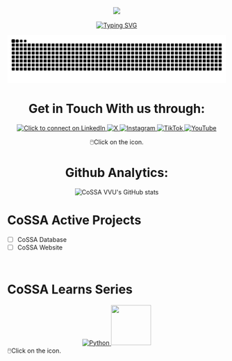 <div style="width: 100%;" align="center">

<a target="_blank" rel="noopener noreferrer" href="https://github.com/cossavvu?tab=followers">
        <img src="https://komarev.com/ghpvc/?username=cossavvu&label=Guests&color=0e75b6&style=for-the-badge" />
</a>

<p align="center">
  <a href="https://git.io/typing-svg">
    <img src="https://readme-typing-svg.herokuapp.com?font=Fira+Code&size=26&duration=3000&pause=700&color=abd202&center=true&vCenter=true&random=false&width=600&lines=Computer+Science;Information+Technology;Business+Information+Systems;Valley+View+University" alt="Typing SVG" />
  </a>
</p>

<img src="https://raw.githubusercontent.com/cossavvu/cossavvu/output/snake.svg" alt="Snake animation" />


# Get in Touch With us through:

<p aligned="center">
    <a href="https://www.linkedin.com/company/cossavvu/">
        <img src="https://cdn.jsdelivr.net/gh/devicons/devicon@latest/icons/linkedin/linkedin-original.svg" height="64" width="64" alt="Click to connect on LinkedIn"/>
    </a>
    <a href="https://x.com/cossavvu/">
        <img src="https://cdn.jsdelivr.net/gh/devicons/devicon@latest/icons/twitter/twitter-original.svg" height="64" width="64" alt="X"/>
    </a>
    <a href="https://www.instagram.com/cossavvu/">
        <img src='https://img.icons8.com/?size=100&id=32309&format=png&color=000000' height="64" width="64" alt="Instagram" />
    </a>
    <a href="https://www.tiktok.com/@cossavvu/">
        <img src='https://img.icons8.com/?size=100&id=118638&format=png&color=000000' height="64" width="64" alt="TikTok" />
    </a>
    <a href="https://www.youtube.com/@CoSSAVVU/">
        <img src='https://img.icons8.com/?size=100&id=19318&format=png&color=000000' height="64" width="64" alt="YouTube" />
    </a> 
</p>
🖱️Click on the icon.
        
# Github Analytics:
<p align="center">
    <img src="https://github-readme-stats.vercel.app/api?username=cossavvu&show_icons=true&theme=transparent" alt="CoSSA VVU's GitHub stats"/>
    </p>
</div>

        
# CoSSA Active Projects

        
- [ ] CoSSA Database
- [ ] CoSSA Website

<br>
        
# CoSSA Learns Series
<div align="center">

<a href="https://github.com/COSSAVVU/cossa_learns_python">
        <img src="https://cdn.jsdelivr.net/gh/devicons/devicon@latest/icons/python/python-original-wordmark.svg" height="92" width="92" alt="Python"/>
</a>
<a href="https://github.com/COSSAVVU/cossa_learns_javascript">
        <img src="https://cdn.jsdelivr.net/gh/devicons/devicon@latest/icons/javascript/javascript-original.svg" height="92" width="92"/>
</a>

</div>
🖱️Click on the icon.
